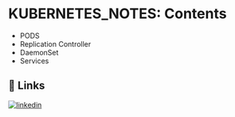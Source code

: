 # KUBERNETES_NOTES: Contents

* PODS
* Replication Controller
* DaemonSet
* Services

## 🔗 Links
[![linkedin](https://img.shields.io/badge/linkedin-0A66C2?style=for-the-badge&logo=linkedin&logoColor=white)](https://www.linkedin.com/in/pranjal-500845204)
